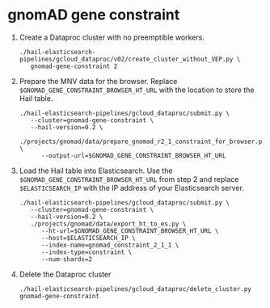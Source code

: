# gnomAD gene constraint

1. Create a Dataproc cluster with no preemptible workers.

   ```shell
   ./hail-elasticsearch-pipelines/gcloud_dataproc/v02/create_cluster_without_VEP.py \
      gnomad-gene-constraint 2
   ```

2. Prepare the MNV data for the browser. Replace `$GNOMAD_GENE_CONSTRAINT_BROWSER_HT_URL` with
   the location to store the Hail table.

   ```shell
   ./hail-elasticsearch-pipelines/gcloud_dataproc/submit.py \
      --cluster=gnomad-gene-constraint \
      --hail-version=0.2 \
      ./projects/gnomad/data/prepare_gnomad_r2_1_constraint_for_browser.py \
         --output-url=$GNOMAD_GENE_CONSTRAINT_BROWSER_HT_URL
   ```

3. Load the Hail table into Elasticsearch. Use the `$GNOMAD_GENE_CONSTRAINT_BROWSER_HT_URL`
   from step 2 and replace `$ELASTICSEARCH_IP` with the IP address of your Elasticsearch server.

   ```shell
   ./hail-elasticsearch-pipelines/gcloud_dataproc/submit.py \
      --cluster=gnomad-gene-constraint \
      --hail-version=0.2 \
      ./projects/gnomad/data/export_ht_to_es.py \
         --ht-url=$GNOMAD_GENE_CONSTRAINT_BROWSER_HT_URL \
         --host=$ELASTICSEARCH_IP \
         --index-name=gnomad_constraint_2_1_1 \
         --index-type=constraint \
         --num-shards=2
   ```

4. Delete the Dataproc cluster
   ```shell
   ./hail-elasticsearch-pipelines/gcloud_dataproc/delete_cluster.py gnomad-gene-constraint
   ```
